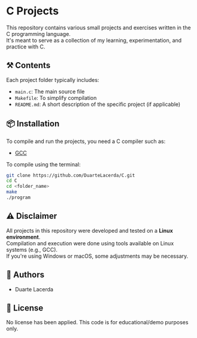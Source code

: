 # C Projects

This repository contains various small projects and exercises written in the C programming language.  
It's meant to serve as a collection of my learning, experimentation, and practice with C.

## ⚒️ Contents

Each project folder typically includes:
- `main.c`: The main source file
- `Makefile`: To simplify compilation
- `README.md`: A short description of the specific project (if applicable)

## 📦 Installation

To compile and run the projects, you need a C compiler such as:

- [GCC](https://gcc.gnu.org/)

To compile using the terminal:

```bash
git clone https://github.com/DuarteLacerda/C.git
cd C
cd <folder_name>
make
./program
```

## ⚠️ Disclaimer

All projects in this repository were developed and tested on a **Linux environment**.  
Compilation and execution were done using tools available on Linux systems (e.g., GCC).  
If you're using Windows or macOS, some adjustments may be necessary.

## 👥 Authors

* Duarte Lacerda

## 📄 License

No license has been applied. This code is for educational/demo purposes only.
